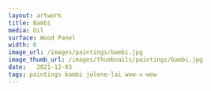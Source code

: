 ```yaml
---
layout: artwork
title: Bambi
media: Oil
surface: Wood Panel
width: 6
image_url: /images/paintings/bambi.jpg
image_thumb_url: /images/thumbnails/paintings/bambi.jpg
date:   2021-12-03
tags: paintings bambi jolene-lai wow-x-wow
---
```

